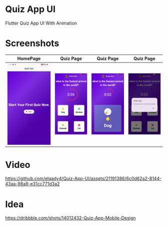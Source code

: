 # Quiz App UI
  Flutter Quiz App UI With Animation

# Screenshots
  HomePage                 |   Quiz Page          |  Quiz Page            |    Quiz Page
:-------------------------:|:-------------------------:|:-------------------------:|:-------------------------:
![](https://github.com/elqady4/Quiz-App-UI/blob/main/screenShots/home.png?raw=true)|![](https://github.com/elqady4/Quiz-App-UI/blob/main/screenShots/wait.png?raw=true)|![](https://github.com/elqady4/Quiz-App-UI/blob/main/screenShots/choose.png?raw=true)|![](https://github.com/elqady4/Quiz-App-UI/blob/main/screenShots/time_up.png?raw=true)

# Video
  

https://github.com/elqady4/Quiz-App-UI/assets/21191386/6c0d62a2-8144-43aa-98a9-e31cc771d3a2



# Idea
  https://dribbble.com/shots/14012432-Quiz-App-Mobile-Design

  

